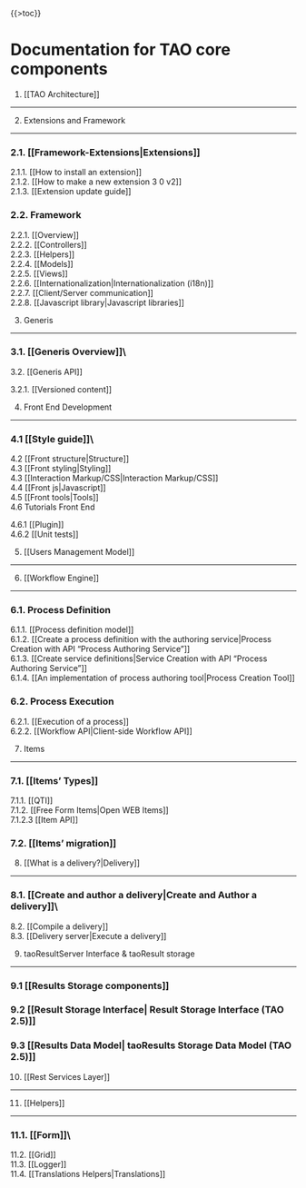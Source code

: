 <!--
parent:
    title: Developer_Guide
author:
    - 'Christophe Noel'
created_at: '2010-12-02 16:28:43'
updated_at: '2016-06-17 16:51:04'
tags:
    - 'Developer Guide'
-->

{{\>toc}}

Documentation for TAO core components
=====================================

1. [[TAO Architecture]]
-----------------------

2. Extensions and Framework
---------------------------

### 2.1. [[Framework-Extensions|Extensions]]

2.1.1. [[How to install an extension]]\
2.1.2. [[How to make a new extension 3 0 v2]]\
2.1.3. [[Extension update guide]]

### 2.2. Framework

2.2.1. [[Overview]]\
2.2.2. [[Controllers]]\
2.2.3. [[Helpers]]\
2.2.4. [[Models]]\
2.2.5. [[Views]]\
2.2.6. [[Internationalization|Internationalization (i18n)]]\
2.2.7. [[Client/Server communication]]\
2.2.8. [[Javascript library|Javascript libraries]]

3. Generis
----------

### 3.1. [[Generis Overview]]\
3.2. [[Generis API]]

3.2.1. [[Versioned content]]

4. Front End Development
------------------------

### 4.1 [[Style guide]]\
4.2 [[Front structure|Structure]]\
4.3 [[Front styling|Styling]]\
4.3 [[Interaction Markup/CSS|Interaction Markup/CSS]]\
4.4 [[Front js|Javascript]]\
4.5 [[Front tools|Tools]]\
4.6 Tutorials Front End

4.6.1 [[Plugin]]\
4.6.2 [[Unit tests]]

5. [[Users Management Model]]
-----------------------------

6. [[Workflow Engine]]
----------------------

### 6.1. Process Definition

6.1.1. [[Process definition model]]\
6.1.2. [[Create a process definition with the authoring service|Process Creation with API “Process Authoring Service”]]\
6.1.3. [[Create service definitions|Service Creation with API “Process Authoring Service”]]\
6.1.4. [[An implementation of process authoring tool|Process Creation Tool]]

### 6.2. Process Execution

6.2.1. [[Execution of a process]]\
6.2.2. [[Workflow API|Client-side Workflow API]]

7. Items
--------

### 7.1. [[Items’ Types]]

7.1.1. [[QTI]]\
7.1.2. [[Free Form Items|Open WEB Items]]\
7.1.2.3 [[Item API]]

### 7.2. [[Items’ migration]]

8. [[What is a delivery?|Delivery]]
-----------------------------------

### 8.1. [[Create and author a delivery|Create and Author a delivery]]\
8.2. [[Compile a delivery]]\
8.3. [[Delivery server|Execute a delivery]]

9. taoResultServer Interface & taoResult storage
------------------------------------------------

### 9.1 [[Results Storage components]]

### 9.2 [[Result Storage Interface| Result Storage Interface (TAO 2.5)]]

### 9.3 [[Results Data Model| taoResults Storage Data Model (TAO 2.5)]]

10. [[Rest Services Layer]]
---------------------------

11. [[Helpers]]
---------------

### 11.1. [[Form]]\
11.2. [[Grid]]\
11.3. [[Logger]]\
11.4. [[Translations Helpers|Translations]]
